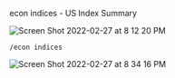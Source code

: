 econ indices - US Index Summary

![Screen Shot 2022-02-27 at 8 12 20 PM](https://user-images.githubusercontent.com/85772166/155922858-51c7f3dd-90db-40b9-8872-52b87ea634a1.png)

```
/econ indices
```

![Screen Shot 2022-02-27 at 8 34 16 PM](https://user-images.githubusercontent.com/85772166/155924725-9eb43f47-f813-492c-8ffb-45fe60b3814a.png)
